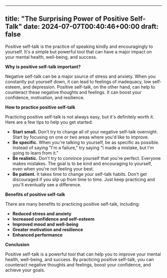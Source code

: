 
---
title: "The Surprising Power of Positive Self-Talk"
date: 2024-07-07T00:40:46+00:00
draft: false
---

Positive self-talk is the practice of speaking kindly and encouragingly to yourself. It's a simple but powerful tool that can have a major impact on your mental health, well-being, and success.

**Why is positive self-talk important?**

Negative self-talk can be a major source of stress and anxiety. When you constantly put yourself down, it can lead to feelings of inadequacy, low self-esteem, and depression. Positive self-talk, on the other hand, can help to counteract these negative thoughts and feelings. It can boost your confidence, motivation, and resilience.

**How to practice positive self-talk**

Practicing positive self-talk is not always easy, but it's definitely worth it. Here are a few tips to help you get started:

* **Start small.** Don't try to change all of your negative self-talk overnight. Start by focusing on one or two areas where you'd like to improve.
* **Be specific.** When you're talking to yourself, be as specific as possible. Instead of saying "I'm a failure," try saying "I made a mistake, but I'm going to learn from it."
* **Be realistic.** Don't try to convince yourself that you're perfect. Everyone makes mistakes. The goal is to be kind and encouraging to yourself, even when you're not feeling your best.
* **Be patient.** It takes time to change your self-talk habits. Don't get discouraged if you slip up from time to time. Just keep practicing and you'll eventually see a difference.

**Benefits of positive self-talk**

There are many benefits to practicing positive self-talk, including:

* **Reduced stress and anxiety**
* **Increased confidence and self-esteem**
* **Improved mood and well-being**
* **Greater motivation and resilience**
* **Enhanced performance**

**Conclusion**

Positive self-talk is a powerful tool that can help you to improve your mental health, well-being, and success. By practicing positive self-talk, you can counteract negative thoughts and feelings, boost your confidence, and achieve your goals.
